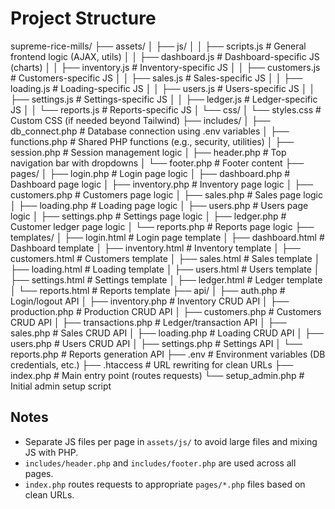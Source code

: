 # Project Structure
supreme-rice-mills/
├── assets/
│   ├── js/
│   │   ├── scripts.js           # General frontend logic (AJAX, utils)
│   │   ├── dashboard.js         # Dashboard-specific JS (charts)
│   │   ├── inventory.js         # Inventory-specific JS
│   │   ├── customers.js         # Customers-specific JS
│   │   ├── sales.js             # Sales-specific JS
│   │   ├── loading.js           # Loading-specific JS
│   │   ├── users.js             # Users-specific JS
│   │   ├── settings.js          # Settings-specific JS
│   │   ├── ledger.js            # Ledger-specific JS
│   │   └── reports.js           # Reports-specific JS
│   └── css/
│       └── styles.css          # Custom CSS (if needed beyond Tailwind)
├── includes/
│   ├── db_connect.php          # Database connection using .env variables
│   ├── functions.php           # Shared PHP functions (e.g., security, utilities)
│   ├── session.php             # Session management logic
│   ├── header.php              # Top navigation bar with dropdowns
│   └── footer.php              # Footer content
├── pages/
│   ├── login.php               # Login page logic
│   ├── dashboard.php           # Dashboard page logic
│   ├── inventory.php           # Inventory page logic
│   ├── customers.php           # Customers page logic
│   ├── sales.php               # Sales page logic
│   ├── loading.php             # Loading page logic
│   ├── users.php               # Users page logic
│   ├── settings.php            # Settings page logic
│   ├── ledger.php              # Customer ledger page logic
│   └── reports.php             # Reports page logic
├── templates/
│   ├── login.html              # Login page template
│   ├── dashboard.html          # Dashboard template
│   ├── inventory.html          # Inventory template
│   ├── customers.html          # Customers template
│   ├── sales.html              # Sales template
│   ├── loading.html            # Loading template
│   ├── users.html              # Users template
│   ├── settings.html           # Settings template
│   ├── ledger.html             # Ledger template
│   └── reports.html            # Reports template
├── api/
│   ├── auth.php                # Login/logout API
│   ├── inventory.php           # Inventory CRUD API
│   ├── production.php          # Production CRUD API
│   ├── customers.php           # Customers CRUD API
│   ├── transactions.php        # Ledger/transaction API
│   ├── sales.php               # Sales CRUD API
│   ├── loading.php             # Loading CRUD API
│   ├── users.php               # Users CRUD API
│   ├── settings.php            # Settings API
│   └── reports.php             # Reports generation API
├── .env                        # Environment variables (DB credentials, etc.)
├── .htaccess                   # URL rewriting for clean URLs
├── index.php                   # Main entry point (routes requests)
└── setup_admin.php             # Initial admin setup script



## Notes
- Separate JS files per page in `assets/js/` to avoid large files and mixing JS with PHP.
- `includes/header.php` and `includes/footer.php` are used across all pages.
- `index.php` routes requests to appropriate `pages/*.php` files based on clean URLs.



